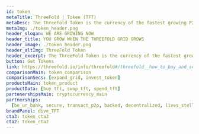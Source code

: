```yaml
---
id: token
metaTitle: ThreeFold | Token (TFT)
metaDesc: The ThreeFold Token is the currency of the fastest growing P2P internet network on the planet.
metaImg: ./token_header.png
header_slogan: WE ARE GROWING NOW
header_title: YOU GROW WHEN THE THREEFOLD GRID GROWS
header_image: ./token_header.png
header_altImg: ThreeFold Token
header_excerpt: The ThreeFold Token is the currency of the fastest growing P2P internet network on the planet. The perfect time to get involved in our growth is now.
button: Get Tokens
link: https://threefold.io/info/threefold#/threefold__how_to_buy_and_sell
comparisonMain: token_comparison
comparisonSecs: [expand_grid, invest_token]
productsMain: token_product
productData: [buy_tft, swap_tft, spend_tft]
partenershipsMain: cryptocurrency_main
partnerships:
  [be_ur_bank, secure, transact_p2p, backed, decentralized, lives_stellar]
brandPanel: dive_TFT
cta3: token_cta3
cta2: token_cta2
---
```

